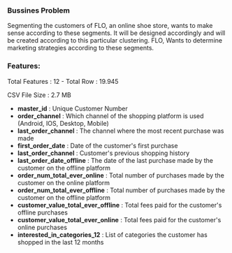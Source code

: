 ### Bussines Problem

Segmenting the customers of FLO, an online shoe store, wants to make sense according to these segments. It will be designed accordingly and will be created according to this particular clustering. FLO, Wants to determine marketing strategies according to these segments.

### Features:
Total Features : 12 - Total Row : 19.945

CSV File Size : 2.7 MB

*  **master_id**  : Unique Customer Number
* **order_channel** : Which channel of the shopping platform is used (Android, IOS, Desktop, Mobile)
* **last_order_channel** : The channel where the most recent purchase was made
* **first_order_date** : Date of the customer's first purchase
* **last_order_channel** : Customer's previous shopping history
* **last_order_date_offline** : The date of the last purchase made by the customer on the offline platform
* **order_num_total_ever_online** : Total number of purchases made by the customer on the online platform
* **order_num_total_ever_offline** : Total number of purchases made by the customer on the offline platform
* **customer_value_total_ever_offline** : Total fees paid for the customer's offline purchases
* **customer_value_total_ever_online** : Total fees paid for the customer's online purchases
* **interested_in_categories_12** : List of categories the customer has shopped in the last 12 months
